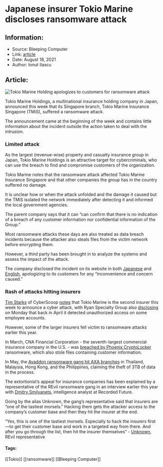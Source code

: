 # Japanese insurer Tokio Marine discloses ransomware attack
### 

## Information:
+ Source: Bleeping Computer
+ Link: [article](https://www.bleepingcomputer.com/news/security/japanese-insurer-tokio-marine-discloses-ransomware-attack/)
+ Date: August 18, 2021
+ Author: Ionut Ilascu


## Article:
![Tokio Marine Holding apologizes to customers for ransomware attack](https://www.bleepstatic.com/content/posts/2021/08/18/TokioMarineHolding.jpg)


Tokio Marine Holdings, a multinational insurance holding company in Japan, announced this week that its Singapore branch, Tokio Marine Insurance Singapore (TMiS), suffered a ransomware attack.


The announcement came at the beginning of the week and contains little information about the incident outside the action taken to deal with the intrusion.


### Limited attack


As the largest (revenue-wise) property and casualty insurance group in Japan, Tokio Marine Holdings is an attractive target for cybercriminals, who can use the breach to find and compromise customers of the organization.


Tokio Marine notes that the ransomware attack affected Tokio Marine Insurance Singapore and that other companies the group has in the country suffered no damage.


It is unclear how or when the attack unfolded and the damage it caused but the TMiS isolated the network immediately after detecting it and informed the local government agencies.


The parent company says that it can “can confirm that there is no indication of a breach of any customer information nor confidential information of the Group.”


Most ransomware attacks these days are also treated as data breach incidents because the attacker also steals files from the victim network before encrypting them.


However, a third party has been brought in to analyze the systems and assess the impact of the attack.


The company disclosed the incident on its website in both [Japanese](https://www.tokiomarinehd.com/release_topics/release/l6guv3000000d8ax-att/20210816_j.pdf) and [English](https://www.tokiomarinehd.com/en/release_topics/release/k82ffv000000az4g-att/20210816_e.pdf), apologizing to its customers for any “inconvenience and concern caused.”


### Rash of attacks hitting insurers


[Tim Starks](https://twitter.com/timstarks) of CyberScoop [notes](https://www.cyberscoop.com/tokio-marine-ryan-specialty-group-ransomware-cyber-insurance/) that Tokio Marine is the second insurer this week to announce a cyber attack, with Ryan Specialty Group also [disclosing](https://www.insuranceinsider.com/article/28xjn29e99si0i2a4vjeo/ryan-specialty-group-hit-by-cyber-security-incident) on Monday that back in April it detected unauthorized access on some employee accounts.


However, some of the larger insurers fell victim to ransomware attacks earlier this year.


In March, CNA Financial Corporation - the seventh-largest commercial insurance company in the U.S. - was [breached by Phoenix CryptoLocker](https://www.bleepingcomputer.com/news/security/insurance-giant-cna-reports-data-breach-after-ransomware-attack/) ransomware, which also stole files containing customer information.


In May, the [Avaddon ransomware gang hit AXA branches](https://www.bleepingcomputer.com/news/security/insurer-axa-hit-by-ransomware-after-dropping-support-for-ransom-payments/) in Thailand, Malaysia, Hong Kong, and the Philippines, claiming the theft of 3TB of data in the process.


The extortionist’s appeal for insurance companies has been explained by a representative of the REvil ransomware gang in an interview earlier this year with [Dmitry Smilyanets](https://mobile.twitter.com/ddd1ms), intelligence analyst at Recorded Future.


Going by the alias Unknown, the gang’s representative said that insurers are “one of the tastiest morsels.” Hacking them gets the attacker access to the company’s customer base and then they hit the insurer at the end.



“Yes, this is one of the tastiest morsels. Especially to hack the insurers first—to get their customer base and work in a targeted way from there. And after you go through the list, then hit the insurer themselves” - [Unknown](https://therecord.media/i-scrounged-through-the-trash-heaps-now-im-a-millionaire-an-interview-with-revils-unknown/), REvil representative





#### Tags:
[[Tokio]] [[ransomware]] [[Bleeping Computer]]
